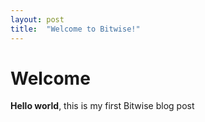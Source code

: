 ```yaml
---
layout: post
title:  "Welcome to Bitwise!"
---
```


# Welcome

**Hello world**, this is my first Bitwise blog post
